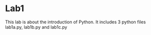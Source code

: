 # Lab1

This lab is about the introduction of Python.
It includes 3 python files lab1a.py, lab1b.py and lab1c.py
